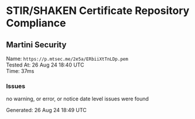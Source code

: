 # STIR/SHAKEN Certificate Repository Compliance

## Martini Security

Name: `https://p.mtsec.me/2e5a/ERbiiXtTnLDp.pem`\
Tested At: 26 Aug 24 18:40 UTC\
Time: 37ms

### Issues

no warning, or error, or notice date level issues were found

Generated: 26 Aug 24 18:49 UTC
